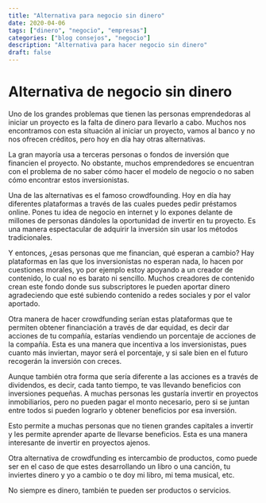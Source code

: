 ```yaml
---
title: "Alternativa para negocio sin dinero"
date: 2020-04-06
tags: ["dinero", "negocio", "empresas"]
categories: ["blog consejos", "negocio"]
description: "Alternativa para hacer negocio sin dinero"
draft: false
---
```

# Alternativa de negocio sin dinero
Uno de los grandes problemas que tienen las personas emprendedoras al iniciar un proyecto es la falta de dinero para llevarlo a cabo. Muchos nos encontramos con esta situación al iniciar un proyecto, vamos al banco y no nos ofrecen créditos, pero hoy en día hay otras alternativas.


La gran mayoría usa a terceras personas o fondos de inversión que financien el proyecto. No obstante, muchos emprendedores se encuentran con el problema de no saber cómo hacer el modelo de negocio o no saben cómo encontrar estos inversionistas.

Una de las alternativas es el famoso crowdfounding. Hoy en día hay diferentes plataformas a través de las cuales puedes pedir préstamos online. Pones tu idea de negocio en internet y lo expones delante de millones de personas dándoles la oportunidad de invertir en tu proyecto. Es una manera espectacular de adquirir la inversión sin usar los métodos tradicionales.

Y entonces, ¿esas personas que me financian, qué esperan a cambio? Hay plataformas en las que los inversionistas no esperan nada, lo hacen por cuestiones morales, yo por ejemplo estoy apoyando a un creador de contenido, lo cual no es barato ni sencillo. Muchos creadores de contenido crean este fondo donde sus subscriptores le pueden aportar dinero agradeciendo que esté subiendo contenido a redes sociales y por el valor aportado.


Otra manera de hacer crowdfunding serían estas plataformas que te permiten obtener financiación a través de dar equidad, es decir dar acciones de tu compañía, estarías vendiendo un porcentaje de acciones de la compañía. Esta es una manera que incentiva a los inversionistas, pues cuanto más inviertan, mayor será el porcentaje, y si sale bien en el futuro recogerán la inversión con creces.

Aunque también otra forma que sería diferente a las acciones es a través de dividendos, es decir, cada tanto tiempo, te vas llevando beneficios con inversiones pequeñas. A muchas personas les gustaría invertir en proyectos inmobiliarios, pero no pueden pagar el monto necesario, pero si se juntan entre todos si pueden lograrlo y obtener beneficios por esa inversión.

Esto permite a muchas personas que no tienen grandes capitales a invertir y les permite aprender aparte de llevarse beneficios.  Esta es una manera interesante de invertir en proyectos ajenos.

Otra alternativa de crowdfunding es intercambio de productos, como puede ser en el caso de que estes desarrollando un libro o una canción, tu inviertes dinero y yo a cambio o te doy mi libro, mi tema musical, etc.

No siempre es dinero, también te pueden ser productos o servicios.
